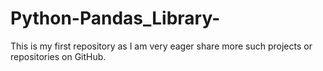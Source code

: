 # Python-Pandas_Library-
This is my first repository as I am very eager share more such projects or repositories on GitHub.
